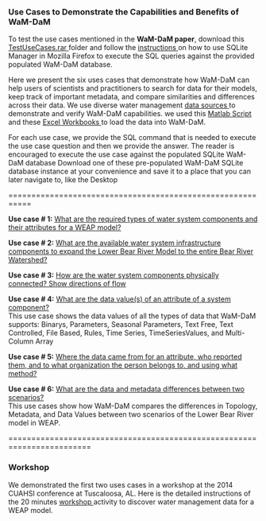 ### Use Cases to Demonstrate the Capabilities and Benefits of WaM-DaM

To test the use cases mentioned in the **WaM-DaM paper**, download this
<a href="https://github.com/amabdallah/WaM-DaM/blob/master/02UseCases/TestUseCases.rar?raw=true" target="_blank"> TestUseCases.rar </a> folder and follow the <a href="https://github.com/amabdallah/WaM-DaM/blob/master/02UseCases/UseCasesDocs/UseCasePage/SQLite_Instructions.md" target="_blank"> instructions </a>  on how to use SQLite Manager in Mozilla Firefox to execute the SQL queries against the provided populated WaM-DaM database. 

Here we present the six uses cases that demonstrate how WaM-DaM can help users of scientists and practitioners to search for data for their models, keep track of important metadata, and compare similarities and differences across their data. We use diverse water management <a href="https://github.com/amabdallah/WaM-DaM/blob/master/02UseCases/UseCasesDocs/Data_Sources.md" target="_blank"> data sources </a> to demonstrate and verify WaM-DaM capabilities. we used this <a href="https://github.com/amabdallah/WaM-DaM/blob/master/02UseCases/UseCasesDocs/Data_Sources.md" target="_blank"> Matlab Script </a> and these <a href="https://github.com/amabdallah/WaM-DaM/blob/master/02UseCases/UseCasesDocs/UseCasePage/SQLite_Instructions.md" target="_blank"> Excel Workbooks </a> to load the data into WaM-DaM.

For each use case, we provide the SQL command that is needed to execute the use case question and then we provide the answer. The reader is encouraged to execute the use case against the populated SQLite WaM-DaM database 
Download one of these pre-populated WaM-DaM SQLite database instance at your convenience and save it to a place that you can later navigate to, like the Desktop    

===========================================================

**Use case # 1:** <a href="https://github.com/amabdallah/WaM-DaM/blob/master/02UseCases/UseCasesDocs/UseCasePage/Use_Case1.md" target="_blank"> What are the required types of water system components and their attributes for a WEAP model? </a>   

**Use case # 2:** <a href="https://github.com/amabdallah/WaM-DaM/blob/master/02UseCases/UseCasesDocs/UseCasePage/Use_Case2.md" target="_blank"> What are the available water system infrastructure components to expand the Lower Bear River Model to the entire Bear River Watershed? </a>   


**Use case # 3:** <a href="https://github.com/amabdallah/WaM-DaM/blob/master/02UseCases/UseCasesDocs/UseCasePage/Use_Case3.md" target="_blank"> How are the water system components physically connected? Show directions of flow </a>  

**Use case # 4:** <a href="https://github.com/amabdallah/WaM-DaM/blob/master/02UseCases/UseCasesDocs/UseCasePage/Use_Case4.md" target="_blank"> What are the data value(s) of an attribute of a system component? </a>  
This use case shows the data values of all the types of data that WaM-DaM supports: Binarys, Parameters, Seasonal Parameters, Text Free, Text Controlled, File Based, Rules, Time Series, TimeSeriesValues, and Multi-Column Array 

**Use case # 5:** <a href="https://github.com/amabdallah/WaM-DaM/blob/master/02UseCases/UseCasesDocs/UseCasePage/Use_Case5.md" target="_blank"> Where the data came from for an attribute, who reported them, and to what organization the person belongs to, and using what method? </a>  

**Use case # 6:** <a href="https://github.com/amabdallah/WaM-DaM/blob/master/02UseCases/UseCasesDocs/UseCasePage/Use_Case6.md" target="_blank"> What are the data and metadata differences between two scenarios? </a>  
This use cases show how WaM-DaM compares the differences in Topology, Metadata, and Data Values between two scenarios of the Lower Bear River model in WEAP.   
 

========================================================================
### Workshop

We demonstrated the first two uses cases in a workshop at the 2014 CUAHSI conference at Tuscaloosa, AL. Here is the detailed instructions of the 20 minutes <a href="https://github.com/amabdallah/WaM-DaM/tree/master/02UseCases/UseCasesDocs/Workshop" target="_blank"> workshop </a>  activity to discover water management data for a WEAP model. 




